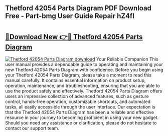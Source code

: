 ## Thetford 42054 Parts Diagram PDF Download Free - Part-bmg User Guide Repair hZ4fl

# <h2><a href="http://dfhxaw.blite.top/?on=Thetford+42054+Parts+Diagram">🔗Download New 👉🔴 Thetford 42054 Parts Diagram</a></h2>

[![Thetford 42054 Parts Diagram download](https://i.imgur.com/lujVjoI.png)](http://dfhxaw.blite.top/?on=Thetford+42054+Parts+Diagram)
Your Reliable Companion This user manual provides a dependable guide to operating and maintaining your new Thetford 42054 Parts Diagram with confidence. Before you begin using your Thetford 42054 Parts Diagram, please take a moment to read this manual carefully. It contains essential information on product setup, operation, maintenance, and troubleshooting, ensuring that you are able to use the product safely and effectively. Thetford 42054 Parts Diagram offers users an impressive collection of advanced features, such as gesture control, hands-free operation, customizable shortcuts, and automated tasks, all easily accessible through the user interface. Our expectation is that the Thetford 42054 Parts Diagram has been a reliable and effective resource in your journey to becoming proficient in using your new gadget. Should you need any assistance or clarification, please do not hesitate to contact our support team.
